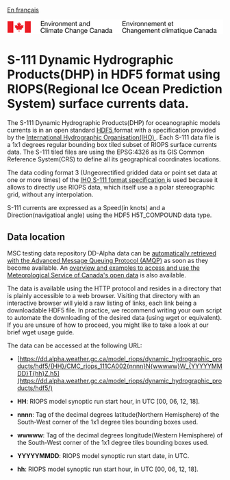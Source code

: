 [En français](readme_riops_S111-datamart-alpha_fr.md)

![ECCC logo](../../img_eccc-logo.png)

# S-111 Dynamic Hydrographic Products(DHP) in HDF5 format using RIOPS(Regional Ice Ocean Prediction System) surface currents data. 

The S-111 Dynamic Hydrographic Products(DHP) for oceanographic models currents is in an open standard [ HDF5 ](https://www.hdfgroup.org/solutions/hdf5/) format with a specification provided by the [ International Hydrographic Organisation(IHO) ](https://iho.int). Each S-111 data file is a 1x1 degrees regular bounding box tiled subset of RIOPS surface currents data. The S-111 tiled files are using the EPSG:4326 as its GIS Common Reference System(CRS) to define all its geographical coordinates locations.

The data coding format 3 (Ungeorectified gridded data or point set data at one or more times) of the [ IHO S-111 format specification ](http://registry.iho.int/beta/productspec/view.do?idx=168&product_ID=S-111&statusS=5&domainS=ALL&category=product_ID&searchValue=) is used because it allows to directly use RIOPS data, which itself use a a polar stereographic grid, without any interpolation.

S-111 currents are expressed as a Speed(in knots) and a Direction(navigatioal angle) using the HDF5 H5T_COMPOUND data type.

## Data location

MSC testing data repository DD-Alpha data can be [automatically retrieved with the Advanced Message Queuing Protocol (AMQP)](../../msc-datamart/amqp_en.md) as soon as they become available. An [overview and examples to access and use the Meteorological Service of Canada's open data](../../usage/readme_en.md) is also available.

The data is available using the HTTP protocol and resides in a directory that is plainly accessible to a web browser. Visiting that directory with an interactive browser will yield a raw listing of links, each link being a downloadable HDF5 file. In practice, we recommend writing your own script to automate the downloading of the desired data (using wget or equivalent). If you are unsure of how to proceed, you might like to take a look at our brief wget usage guide.

The data can be accessed at the following URL:

* [https://dd.alpha.weather.gc.ca/model_riops/dynamic_hydrographic_products/hdf5/{HH}/CMC_riops_111CA002{nnnn}N{wwwww}W_{YYYYYMMDD}T{hh}Z.h5](https://dd.alpha.weather.gc.ca/model_riops/dynamic_hydrographic_products/hdf5/)

* __HH__: RIOPS model synoptic run start hour, in UTC [00, 06, 12, 18].
* __nnnn__: Tag of the decimal degrees latitude(Northern Hemisphere) of the South-West corner of the 1x1 degree tiles bounding boxes used.
* __wwwww__: Tag of the decimal degrees longitude(Western Hemisphere) of the South-West corner of the 1x1 degree tiles bounding boxes used.
* __YYYYYMMDD__: RIOPS model synoptic run start date, in UTC.
* __hh__: RIOPS model synoptic run start hour, in UTC [00, 06, 12, 18].